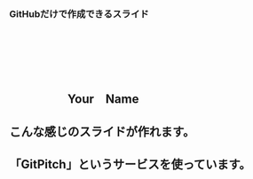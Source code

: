 ### GitHubだけで作成できるスライド
　  

　  
　  
　　　　　Your　Name
---
こんな感じのスライドが作れます。
---
「GitPitch」というサービスを使っています。
---

